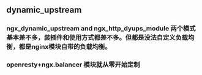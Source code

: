 ## dynamic_upstream

### ngx_dynamic_upstream and ngx_http_dyups_module 两个模式基本差不多，装插件和使用方式都差不多。但都是没法自定义负载均衡，都是nginx模块自带的负载均衡。

### openresty+ngx.balancer 模块就从零开始定制
